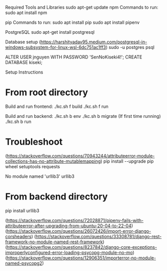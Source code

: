 Required Tools and Libraries
sudo apt-get update
npm 
Commands to run: 
sudo apt install npm 

pip
Commands to run:
sudo apt install pip
sudo apt install pipenv

PostgreSQL
sudo apt-get install postgresql

Database setup
(https://harshityadav95.medium.com/postgresql-in-windows-subsystem-for-linux-wsl-6dc751ac1ff3)
sudo -u postgres psql

ALTER USER jnguyen WITH PASSWORD 'SenNoKiseki4!';
CREATE DATABASE kiseki;

Setup Instructions
# From root directory
Build and run frontend:
./kc.sh f build
./kc.sh f run

Build and run backend:
./kc.sh b env
./kc.sh b migrate (If first time running)
./kc.sh b run

# Troubleshoot
(https://stackoverflow.com/questions/70943244/attributeerror-module-collections-has-no-attribute-mutablemapping)
pip install --upgrade pip wheel setuptools requests

No module named 'urllib3'
urllib3
# From backend directory
pip install urllib3

(https://stackoverflow.com/questions/72028871/pipenv-fails-with-attributeerror-after-upgrading-from-ubuntu-20-04-to-22-04)
(https://stackoverflow.com/questions/26072426/import-error-django-corsheaders)
(https://stackoverflow.com/questions/33308781/django-rest-framework-no-module-named-rest-framework)
(https://stackoverflow.com/questions/8237842/django-core-exceptions-improperlyconfigured-error-loading-psycopg-module-no-mo)
(https://stackoverflow.com/questions/12906351/importerror-no-module-named-psycopg2)
